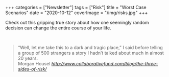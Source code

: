 +++
categories = ["Newsletter"]
tags = ["Risk"]
title = "Worst Case Scenarios"
date = "2020-10-12"
coverImage = "/img/risks.jpg"
+++

Check out this gripping true story about how one seemingly random decision can change the entire course of your life.

<!--more-->

<br>

<blockquote class="quoteback" darkmode="" data-title="The%20Three%20Sides%20of%20Risk" data-author="Morgan Housel" cite="http://www.collaborativefund.com/blog/the-three-sides-of-risk/">
                      “Well, let me take this to a dark and tragic place,” I said before telling a group of 500 strangers a story I hadn’t talked about much in almost 20 years.
                      <footer>Morgan Housel <cite><a href="http://www.collaborativefund.com/blog/the-three-sides-of-risk/">http://www.collaborativefund.com/blog/the-three-sides-of-risk/</a></cite></footer>
                      </blockquote>
                      <script note="" src="https://cdn.jsdelivr.net/gh/Blogger-Peer-Review/quotebacks@1/quoteback.js"></script>
